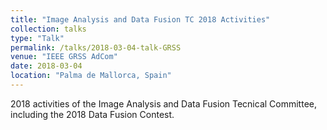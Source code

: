 ```yaml
---
title: "Image Analysis and Data Fusion TC 2018 Activities"
collection: talks
type: "Talk"
permalink: /talks/2018-03-04-talk-GRSS
venue: "IEEE GRSS AdCom"
date: 2018-03-04
location: "Palma de Mallorca, Spain"
---
```


2018 activities of the Image Analysis and Data Fusion Tecnical Committee, including the 2018 Data Fusion Contest.